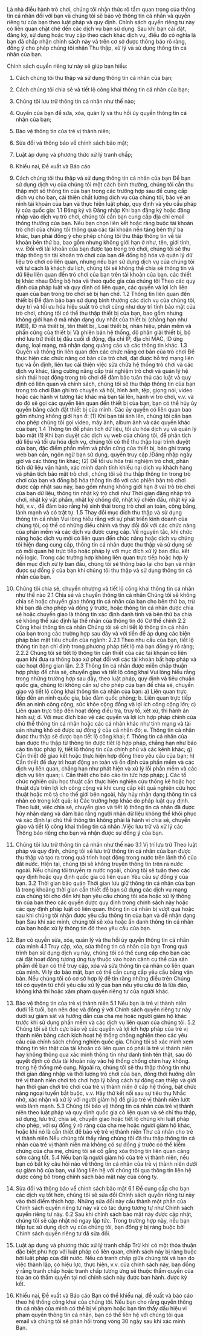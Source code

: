 Là nhà điều hành trò chơi, chúng tôi nhận thức rõ tầm quan trọng của thông tin cá nhân đối với bạn và chúng tôi sẽ bảo vệ thông tin cá nhân và quyền riêng tư của bạn theo luật pháp và quy định. Chính sách quyền riêng tư này có liên quan chặt chẽ đến các dịch vụ bạn sử dụng. Sau khi bạn cài đặt, đăng ký, sử dụng hoặc truy cập theo cách khác
dịch vụ, điều đó có nghĩa là bạn đã chấp nhận chính sách này và trên cơ sở được thông báo rõ ràng, đồng ý cho phép chúng tôi nhận
Thu thập, xử lý và sử dụng thông tin cá nhân của bạn.

Chính sách quyền riêng tư này sẽ giúp bạn hiểu:
1. Cách chúng tôi thu thập và sử dụng thông tin cá nhân của bạn;
2. Cách chúng tôi chia sẻ và tiết lộ công khai thông tin cá nhân của bạn;
3. Chúng tôi lưu trữ thông tin cá nhân như thế nào;
4. Quyền của bạn để sửa, xóa, quản lý và thu hồi ủy quyền thông tin cá nhân của bạn;
5. Bảo vệ thông tin của trẻ vị thành niên;
6. Sửa đổi và thông báo về chính sách bảo mật;
7. Luật áp dụng và phương thức xử lý tranh chấp;
8. Khiếu nại, Đề xuất và Báo cáo

1. Cách chúng tôi thu thập và sử dụng thông tin cá nhân của bạn
Để bạn sử dụng dịch vụ của chúng tôi một cách bình thường, chúng tôi cần thu thập một số thông tin của bạn trong các trường hợp sau để cung cấp dịch vụ cho bạn, cải thiện chất lượng dịch vụ của chúng tôi, bảo vệ an ninh tài khoản của bạn và thực hiện luật pháp, quy định và yêu cầu pháp lý của quốc gia:
1.1 Đăng ký và Đăng nhập
Khi bạn đăng ký hoặc đăng nhập vào dịch vụ trò chơi, chúng tôi cần bạn cung cấp địa chỉ email thông thường của bạn. Nếu bạn chọn liên kết hoặc ràng buộc tài khoản trò chơi của chúng tôi thông qua các tài khoản nền tảng bên thứ ba khác, bạn phải đồng ý cho phép chúng tôi thu thập thông tin về tài khoản bên thứ ba, bao gồm nhưng không giới hạn ở
như, tên, giới tính, v.v.
Đối với tài khoản của bạn được tạo trong trò chơi, chúng tôi sẽ thu thập thông tin tài khoản trò chơi của bạn để đồng bộ hóa và quản lý dữ liệu trò chơi có liên quan, nhưng nếu bạn sử dụng dịch vụ của chúng tôi với tư cách là khách du lịch, chúng tôi sẽ không thể chia sẻ thông tin và dữ liệu liên quan đến trò chơi của bạn trên tài khoản của bạn. các thiết bị khác nhau Đồng bộ hóa và theo quốc gia của chúng tôi
Theo các quy định của pháp luật và quy định có liên quan, các quyền và lợi ích liên quan của bạn trong trò chơi sẽ bị hạn chế.
1.2 Thông tin liên quan đến thiết bị
Để đảm bảo bạn sử dụng bình thường các dịch vụ của chúng tôi, duy trì và tối ưu hóa hiệu suất trò chơi cũng như duy trì tính bảo mật của trò chơi, chúng tôi có thể thu thập thiết bị của bạn, bao gồm nhưng không giới hạn ở mã nhận dạng duy nhất của thiết bị (chẳng hạn như IMEI), ID mã thiết bị, tên thiết bị , Loại thiết bị, nhãn hiệu, phần mềm và phần cứng của thiết bị
Và phiên bản hệ thống, độ phân giải thiết bị, bộ nhớ lưu trữ thiết bị đầu cuối di động, địa chỉ IP, địa chỉ MAC, ID ứng dụng, loại mạng, mã nhận dạng quảng cáo và các thông tin khác.
1.3 Quyền và thông tin liên quan đến các chức năng cơ bản của trò chơi
Để thực hiện các chức năng cơ bản của trò chơi, đạt được hỗ trợ mạng liên tục và ổn định, liên tục cải thiện việc sửa chữa hệ thống trò chơi và các dịch vụ khác, tăng cường nâng cấp trải nghiệm trò chơi và quản lý hệ sinh thái hoạt động trong trò chơi để đảm bảo tuân thủ các luật và quy định có liên quan và chính sách, chúng tôi sẽ thu thập thông tin của bạn trong trò chơi
Bản ghi trò chuyện xã hội, hình ảnh, tệp, giọng nói, video hoặc các hành vi tương tác khác mà bạn tải lên, hành vi trò chơi, v.v. và do đó sẽ gọi các quyền liên quan đến thiết bị của bạn, bạn có thể hủy ủy quyền bằng cách đặt thiết bị của mình. Các ủy quyền có liên quan bao gồm nhưng không giới hạn ở:
(1) Khi bạn tải ảnh lên, chúng tôi cần bạn cho phép chúng tôi gọi video, máy ảnh, album ảnh và các quyền khác của bạn;
1.4 Thông tin để phân tích dữ liệu, tối ưu hóa dịch vụ và quản lý bảo mật
(1) Khi bạn duyệt các dịch vụ web của chúng tôi, để phân tích dữ liệu và tối ưu hóa dịch vụ, chúng tôi có thể thu thập loại trình duyệt của bạn, đặc điểm phần mềm và phần cứng của thiết bị, bản ghi trang web bạn cần, ngôn ngữ bạn sử dụng, quyền truy cập /Đăng nhập ngày giờ và các thông tin khác;
(2) Để tối ưu hóa trải nghiệm trò chơi, phân tích dữ liệu vận hành, xác minh danh tính khiếu nại dịch vụ khách hàng và phân tích bảo mật trò chơi, chúng tôi sẽ thu thập thông tin trong trò chơi của bạn và đồng bộ hóa thông tin đó với các phiên bản trò chơi được cập nhật sau này, bao gồm nhưng không giới hạn ở vai trò trò chơi của bạn dữ liệu, thông tin nhật ký trò chơi như
Thời gian đăng nhập trò chơi, nhật ký vật phẩm, nhật ký chống đỡ, nhật ký chiến đấu, nhật ký xã hội, v.v., để đảm bảo rằng hệ sinh thái trong trò chơi an toàn, công bằng, lành mạnh và có trật tự.
1.5 Thay đổi mục đích thu thập và sử dụng thông tin cá nhân
Vui lòng hiểu rằng với sự phát triển kinh doanh của chúng tôi, có thể có những điều chỉnh và thay đổi đối với các chức năng của phần mềm và các dịch vụ được cung cấp. Về nguyên tắc, khi chức năng hoặc dịch vụ mới có liên quan đến chức năng hoặc dịch vụ chúng tôi hiện đang cung cấp, thông tin cá nhân được thu thập và sử dụng sẽ có mối quan hệ trực tiếp hoặc pháp lý với mục đích xử lý ban đầu.
kết nối logic. Trong các trường hợp không liên quan trực tiếp hoặc hợp lý đến mục đích xử lý ban đầu, chúng tôi sẽ thông báo lại cho bạn và nhận được sự đồng ý của bạn khi chúng tôi thu thập và sử dụng thông tin cá nhân của bạn.
2. Chúng tôi chia sẻ, chuyển nhượng và tiết lộ công khai thông tin cá nhân như thế nào
2.1 Chia sẻ và chuyển thông tin cá nhân
Chúng tôi sẽ không chia sẻ hoặc chuyển giao thông tin cá nhân của bạn cho bên thứ ba, trừ khi bạn đã cho phép và đồng ý trước, hoặc thông tin cá nhân được chia sẻ hoặc chuyển giao là thông tin xác định danh tính và bên thứ ba chia sẻ không thể xác định lại thể nhân của thông tin đó Cơ thể chính
2.2 Công khai thông tin cá nhân
Chúng tôi sẽ chỉ tiết lộ thông tin cá nhân của bạn trong các trường hợp sau đây và với tiền đề áp dụng các biện pháp bảo mật tiêu chuẩn của ngành:
2.2.1 Theo nhu cầu của bạn, tiết lộ thông tin bạn chỉ định trong phương pháp tiết lộ mà bạn đồng ý rõ ràng;
2.2.2 Chúng tôi sẽ tiết lộ thông tin cần thiết của các tài khoản có liên quan khi đưa ra thông báo xử phạt đối với các tài khoản bất hợp pháp và các hoạt động gian lận.
2.3 Thông tin cá nhân được miễn chấp thuận hợp pháp để chia sẻ, chuyển giao và tiết lộ công khai
Vui lòng hiểu rằng trong những trường hợp sau đây, theo luật pháp, quy định và tiêu chuẩn quốc gia, chúng tôi không cần sự cho phép của bạn để chia sẻ, chuyển giao và tiết lộ công khai thông tin cá nhân của bạn:
a) Liên quan trực tiếp đến an ninh quốc gia, bảo đảm quốc phòng;
b. Liên quan trực tiếp đến an ninh công cộng, sức khỏe cộng đồng và lợi ích công cộng lớn;
c) Liên quan trực tiếp đến hoạt động điều tra, truy tố, xét xử, thi hành án hình sự;
d. Với mục đích bảo vệ các quyền và lợi ích hợp pháp chính của chủ thể thông tin cá nhân hoặc các cá nhân khác như tính mạng và tài sản nhưng khó có được sự đồng ý của cá nhân đó;
e. Thông tin cá nhân được thu thập sẽ được bạn tiết lộ công khai;
f. Thông tin cá nhân của bạn được thu thập từ thông tin được tiết lộ hợp pháp, chẳng hạn như báo cáo tin tức pháp lý, tiết lộ thông tin của chính phủ và các kênh khác;
g) Cần thiết để giao kết hoặc thực hiện hợp đồng theo yêu cầu của bạn;
h) Cần thiết để duy trì hoạt động an toàn và ổn định của phần mềm và các dịch vụ liên quan, chẳng hạn như phát hiện và xử lý lỗi phần mềm và các dịch vụ liên quan;
i. Cần thiết cho báo cáo tin tức hợp pháp;
j. Các tổ chức nghiên cứu học thuật cần thực hiện nghiên cứu thống kê hoặc học thuật dựa trên lợi ích công cộng và khi cung cấp kết quả nghiên cứu học thuật hoặc mô tả cho thế giới bên ngoài, hãy hủy nhận dạng thông tin cá nhân có trong kết quả;
k) Các trường hợp khác do pháp luật quy định.
Theo luật, việc chia sẻ, chuyển giao và tiết lộ thông tin cá nhân đã được hủy nhận dạng và đảm bảo rằng người nhận dữ liệu không thể khôi phục và xác định lại chủ thể thông tin không phải là hành vi chia sẻ, chuyển giao và tiết lộ công khai thông tin cá nhân .Việc lưu trữ và xử lý các
Thông báo riêng cho bạn và nhận được sự đồng ý của bạn.
3. Chúng tôi lưu trữ thông tin cá nhân như thế nào
3.1 Vị trí lưu trữ
Theo luật pháp và quy định, chúng tôi sẽ lưu trữ thông tin cá nhân của bạn được thu thập và tạo ra trong quá trình hoạt động trong nước trên lãnh thổ của đất nước. Hiện tại, chúng tôi sẽ không truyền thông tin trên ra nước ngoài. Nếu chúng tôi truyền ra nước ngoài, chúng tôi sẽ tuân theo các quy định hoặc quy định quốc gia có liên quan
Yêu cầu sự đồng ý của bạn.
3.2 Thời gian bảo quản
Thời gian lưu giữ thông tin cá nhân của bạn là trong khoảng thời gian cần thiết để bạn sử dụng các dịch vụ mạng của chúng tôi cho đến khi bạn yêu cầu chúng tôi xóa hoặc xử lý thông tin của bạn theo các quyền được quy định trong chính sách này hoặc các quy định pháp luật có liên quan. thông tin cá nhân bị vượt quá hoặc sau khi chúng tôi nhận được yêu cầu thông tin của bạn và để nhận dạng bạn
Sau khi xác minh, chúng tôi sẽ xóa hoặc ẩn danh thông tin cá nhân của bạn hoặc xử lý thông tin đó theo yêu cầu của bạn.
4. Bạn có quyền sửa, xóa, quản lý và thu hồi ủy quyền thông tin cá nhân của mình
4.1 Truy cập, xóa, sửa thông tin cá nhân của bạn
Trong quá trình bạn sử dụng dịch vụ này, chúng tôi có thể cung cấp cho bạn các cài đặt hoạt động tương ứng tùy thuộc vào hoàn cảnh cụ thể của sản phẩm để bạn có thể truy cập, xóa và sửa thông tin cá nhân có liên quan của mình. Vì lý do bảo mật, bạn có thể cần cung cấp yêu cầu bằng văn bản. Nếu chúng tôi có cơ sở hợp lý để tin rằng những điều trên
Chúng tôi có quyền từ chối yêu cầu xử lý của bạn nếu yêu cầu đó là lừa đảo, không khả thi hoặc xâm phạm quyền riêng tư của người khác.
5. Bảo vệ thông tin của trẻ vị thành niên
5.1 Nếu bạn là trẻ vị thành niên dưới 18 tuổi, bạn nên đọc và đồng ý với Chính sách quyền riêng tư này dưới sự giám sát và hướng dẫn của cha mẹ hoặc người giám hộ khác trước khi sử dụng phần mềm và các dịch vụ liên quan của chúng tôi.
5.2 Chúng tôi sẽ tích cực bảo vệ các quyền và lợi ích hợp pháp của trẻ vị thành niên bằng cách kích hoạt hệ thống chống nghiện theo các yêu cầu của chính sách chống nghiện quốc gia. Chúng tôi sẽ xác minh xem thông tin tên thật của tài khoản có liên quan có phải là trẻ vị thành niên hay không thông qua xác minh thông tin như danh tính tên thật, sau đó quyết định có đưa tài khoản này vào hệ thống chống chìm hay không.
trong hệ thống mê cung. Ngoài ra, chúng tôi sẽ thu thập thông tin như thời gian đăng nhập và thời lượng trò chơi của bạn, đồng thời hướng dẫn trẻ vị thành niên chơi trò chơi hợp lý bằng cách tự động can thiệp và giới hạn thời gian chơi trò chơi của trẻ vị thành niên ở cấp hệ thống, bật chức năng ngoại tuyến bắt buộc, v.v. Hãy thử kết nối sau sự tiêu thụ
Nhắc nhở, xác nhận và xử lý với người giám hộ để giúp trẻ vị thành niên lướt web lành mạnh.
5.3 Chúng tôi bảo vệ thông tin cá nhân của trẻ vị thành niên theo luật pháp và quy định quốc gia có liên quan và sẽ chỉ thu thập, sử dụng, lưu trữ, chia sẻ, chuyển giao hoặc tiết lộ chúng khi luật pháp cho phép, với sự đồng ý rõ ràng của cha mẹ hoặc người giám hộ khác, hoặc khi nó là cần thiết để bảo vệ trẻ vị thành niên Thư cá nhân cho trẻ vị thành niên
Nếu chúng tôi thấy rằng chúng tôi đã thu thập thông tin cá nhân của trẻ vị thành niên mà không có sự đồng ý trước có thể kiểm chứng của cha mẹ, chúng tôi sẽ cố gắng xóa thông tin liên quan càng sớm càng tốt.
5.4 Nếu bạn là người giám hộ của trẻ vị thành niên, nếu bạn có bất kỳ câu hỏi nào về thông tin cá nhân của trẻ vị thành niên dưới sự giám hộ của bạn, vui lòng liên hệ với chúng tôi qua thông tin liên hệ được công bố trong chính sách bảo mật này của công ty.

6. Sửa đổi và thông báo về chính sách bảo mật
6.1 Để cung cấp cho bạn các dịch vụ tốt hơn, chúng tôi sẽ sửa đổi Chính sách quyền riêng tư này vào thời điểm thích hợp. Những sửa đổi này cấu thành một phần của Chính sách quyền riêng tư này và có tác dụng tương tự như Chính sách quyền riêng tư này.
6.2 Sau khi chính sách bảo mật này được cập nhật, chúng tôi sẽ cập nhật nó ngay lập tức. Trong trường hợp này, nếu bạn tiếp tục sử dụng dịch vụ của chúng tôi, bạn đồng ý bị ràng buộc bởi Chính sách quyền riêng tư đã sửa đổi.
7. Luật áp dụng và phương thức xử lý tranh chấp
Trừ khi có một thỏa thuận đặc biệt phù hợp với luật pháp có liên quan, chính sách này bị ràng buộc bởi luật pháp của đất nước. Nếu có tranh chấp giữa chúng tôi và bạn do việc thành lập, có hiệu lực, thực hiện, v.v. của chính sách này, bạn đồng ý rằng tranh chấp hoặc tranh chấp tương ứng sẽ thuộc thẩm quyền của tòa án có thẩm quyền tại nơi chính sách này được ban hành. được ký kết.
8. Khiếu nại, Đề xuất và Báo cáo
Bạn có thể khiếu nại, đề xuất và báo cáo theo hệ thống công khai của chúng tôi. Nếu bạn cho rằng quyền thông tin cá nhân của mình có thể bị vi phạm hoặc bạn tìm thấy dấu hiệu vi phạm quyền thông tin cá nhân, bạn có thể liên hệ với chúng tôi qua email và chúng tôi sẽ phản hồi trong vòng 30 ngày sau khi xác minh
Bạn.
